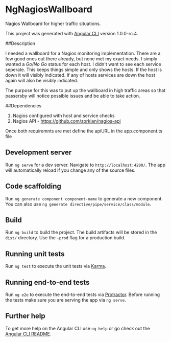 # NgNagiosWallboard

Nagios Wallboard for higher traffic situations.

This project was generated with [Angular CLI](https://github.com/angular/angular-cli) version 1.0.0-rc.4.

##Description

I needed a wallboard for a Nagios monitoring implementation.  There are a few good ones out there already, but none met my exact needs.  I simply wanted a *Go/No Go* status for each host.  I didn't want to see each service seperate.  This keeps things simple and only shows the hosts.  If the host is down it will visibly indicated.  If any of hosts services are down the host again will also be visibly indicated.  

The purpose for this was to put up the wallboard in high traffic areas so that passersby will notice possible issues and be able to take action.

##Dependencies

1.  Nagios configured with host and service checks
2.  Nagios API - https://github.com/zorkian/nagios-api

Once both requiremnts are met define the apiURL in the app.component.ts file


## Development server

Run `ng serve` for a dev server. Navigate to `http://localhost:4200/`. The app will automatically reload if you change any of the source files.

## Code scaffolding

Run `ng generate component component-name` to generate a new component. You can also use `ng generate directive/pipe/service/class/module`.

## Build

Run `ng build` to build the project. The build artifacts will be stored in the `dist/` directory. Use the `-prod` flag for a production build.

## Running unit tests

Run `ng test` to execute the unit tests via [Karma](https://karma-runner.github.io).

## Running end-to-end tests

Run `ng e2e` to execute the end-to-end tests via [Protractor](http://www.protractortest.org/).
Before running the tests make sure you are serving the app via `ng serve`.

## Further help

To get more help on the Angular CLI use `ng help` or go check out the [Angular CLI README](https://github.com/angular/angular-cli/blob/master/README.md).
